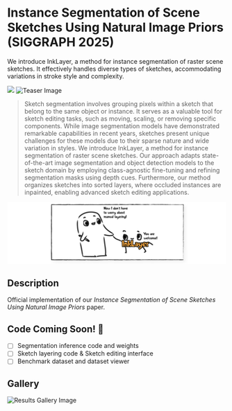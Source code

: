 # Instance Segmentation of Scene Sketches Using Natural Image Priors (SIGGRAPH 2025)

We introduce InkLayer, a method for instance segmentation of raster scene sketches. It effectively handles diverse types of sketches, accommodating variations in stroke style and complexity.

<a href="https://miatang13.github.io/InkLayer-webpage/"><img src="https://img.shields.io/static/v1?label=Project&message=Website&color=red" height=20.5></a>
![Teaser Image](docs/teaser.png)

> Sketch segmentation involves grouping pixels within a sketch that belong to the same object or instance. It serves as a valuable tool for sketch editing tasks, such as moving, scaling, or removing specific components. While image segmentation models have demonstrated remarkable capabilities in recent years, sketches present unique challenges for these models due to their sparse nature and wide variation in styles. We introduce InkLayer, a method for instance segmentation of raster scene sketches. Our approach adapts state-of-the-art image segmentation and object detection models to the sketch domain by employing class-agnostic fine-tuning and refining segmentation masks using depth cues. Furthermore, our method organizes sketches into sorted layers, where occluded instances are inpainted, enabling advanced sketch editing applications.

![Handshake comic](docs/thankful_handshake.png)

## Description

Official implementation of our _Instance Segmentation of Scene Sketches Using Natural Image Priors_ paper.

## Code Coming Soon! 🚧

- &#9744; Segmentation inference code and weights
- &#9744; Sketch layering code & Sketch editing interface
- &#9744; Benchmark dataset and dataset viewer

## Gallery

![Results Gallery Image](docs/gallery.png)
